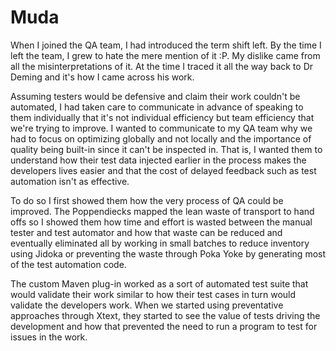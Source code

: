# Muda

When I joined the QA team, I had introduced the term shift left. By the time I left the team, I grew to hate the mere mention of it :P. My dislike came from all the misinterpretations of it. At the time I traced it all the way back to Dr Deming and it's how I came across his work.

Assuming testers would be defensive and claim their work couldn't be automated, I had taken care to communicate in advance of speaking to them individually that it's not individual efficiency but team efficiency that we're trying to improve. I wanted to communicate to my QA team why we had to focus on optimizing globally and not locally and the importance of quality being built-in since it can't be inspected in. That is, I wanted them to understand how their test data injected earlier in the process makes the developers lives easier and that the cost of delayed feedback such as test automation isn't as effective. 

To do so I first showed them how the very process of QA could be improved. The Poppendiecks mapped the lean waste of transport to hand offs so I showed them how time and effort is wasted between the manual tester and test automator and how that waste can be reduced and eventually eliminated all by working in small batches to reduce inventory using Jidoka or preventing the waste through Poka Yoke by generating most of the test automation code. 

The custom Maven plug-in worked as a sort of automated test suite that would validate their work similar to how their test cases in turn would validate the developers work. When we started using preventative approaches through Xtext, they started to see the value of tests driving the development and how that prevented the need to run a program to test for issues in the work.